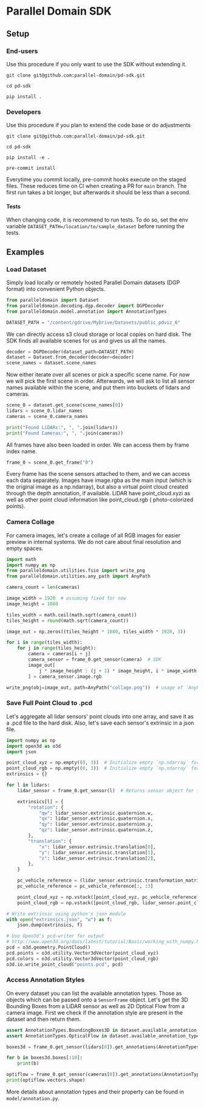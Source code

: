 # Parallel Domain SDK

## Setup

### End-users

Use this procedure if you only want to use the SDK without extending it.

`git clone git@github.com:parallel-domain/pd-sdk.git`

`cd pd-sdk`

`pip install .`

### Developers

Use this procedure if you plan to extend the code base or do adjustments

`git clone git@github.com:parallel-domain/pd-sdk.git`

`cd pd-sdk`

`pip install -e .`

`pre-commit install`

Everytime you commit locally, pre-commit hooks execute on the staged files. These reduces time on CI when creating a PR
for `main` branch. The first run takes a bit longer, but afterwards it should be less than a second.

#### Tests

When changing code, it is recommend to run tests. To do so, set the env
variable `DATASET_PATH=/location/to/sample_dataset` before running the tests.

## Examples

### Load Dataset

Simply load locally or remotely hosted Parallel Domain datasets (DGP format) into convenient Python objects.

```python
from paralleldomain import Dataset
from paralleldomain.decoding.dgp.decoder import DGPDecoder
from paralleldomain.model.annotation import AnnotationTypes

DATASET_PATH = "/content/gdrive/MyDrive/Datasets/public_pdviz_6"
```

We can directly access s3 cloud storage or local copies on hard disk. The SDK finds all available scenes for us and
gives us all the names.

```python
decoder = DGPDecoder(dataset_path=DATASET_PATH)
dataset = Dataset.from_decoder(decoder=decoder)
scene_names = dataset.scene_names
```

Now either iterate over all scenes or pick a specific scene name. For now we will pick the first scene in order.
Afterwards, we will ask to list all sensor names available within the scene, and put them into buckets of lidars and
cameras.

```python
scene_0 = dataset.get_scene(scene_names[0])
lidars = scene_0.lidar_names
cameras = scene_0.camera_names

print("Found LiDARs:", ", ".join(lidars))
print("Found Cameras:", ", ".join(cameras))
```

All frames have also been loaded in order. We can access them by frame index name.

```python
frame_0 = scene_0.get_frame("0")
```

Every frame has the scene sensors attached to them, and we can access each data separately. Images have image.rgba as
the main input (which is the original image as a np.ndarray), but also a virtual point cloud created through the depth
annotation, if available. LiDAR have point_cloud.xyzi as well as other point cloud information like point_cloud.rgb (
photo-colorized points).

### Camera Collage

For camera images, let's create a collage of all RGB images for easier preview in internal systems. We do not care about
final resolution and empty spaces.

```python
import math
import numpy as np
from paralleldomain.utilities.fsio import write_png
from paralleldomain.utilities.any_path import AnyPath

camera_count = len(cameras)

image_width = 1920  # assuming fixed for now
image_height = 1080

tiles_width = math.ceil(math.sqrt(camera_count))
tiles_height = round(math.sqrt(camera_count))

image_out = np.zeros((tiles_height * 1080, tiles_width * 1920, 3))

for i in range(tiles_width):
    for j in range(tiles_height):
        camera = cameras[i + j]
        camera_sensor = frame_0.get_sensor(camera)  # SDK
        image_out[
            j * image_height : (j + 1) * image_height, i * image_width : (i + 1) * image_width, :
        ] = camera_sensor.image.rgb

write_png(obj=image_out, path=AnyPath("collage.png"))  # usage of `AnyPath` allows to also pass cloud paths like s3
```

### Save Full Point Cloud to .pcd

Let's aggregate all lidar sensors' point clouds into one array, and save it as a .pcd file to the hard disk. Also, let's
save each sensor's extrinsic in a json file.

```python
import numpy as np
import open3d as o3d
import json

point_cloud_xyz = np.empty((0, 3))  # Initialize empty `np.ndarray` for storing xyz
point_cloud_rgb = np.empty((0, 3))  # Initialize empty `np.ndarray` for storing rgb
extrinsics = {}

for l in lidars:
    lidar_sensor = frame_0.get_sensor(l)  # Returns sensor object for frame

    extrinsics[l] = {
        "rotation": {
            "qw": lidar_sensor.extrinsic.quaternion.w,
            "qx": lidar_sensor.extrinsic.quaternion.x,
            "qy": lidar_sensor.extrinsic.quaternion.y,
            "qz": lidar_sensor.extrinsic.quaternion.z,
        },
        "translation": {
            "x": lidar_sensor.extrinsic.translation[0],
            "y": lidar_sensor.extrinsic.translation[1],
            "z": lidar_sensor.extrinsic.translation[2],
        },
    }

    pc_vehicle_reference = (lidar_sensor.extrinsic.transformation_matrix @ lidar_sensor.point_cloud.xyz_one.T).T
    pc_vehicle_reference = pc_vehicle_reference[:, :3]

    point_cloud_xyz = np.vstack([point_cloud_xyz, pc_vehicle_reference])  # append to xyz point array
    point_cloud_rgb = np.vstack([point_cloud_rgb, lidar_sensor.point_cloud.rgb])  # append to rgb point array

# Write extrinsic using python's json module
with open("extrinsics.json", "w") as f:
    json.dump(extrinsics, f)

# Use Open3d's pcd-writer for output
# http://www.open3d.org/docs/latest/tutorial/Basic/working_with_numpy.html#From-NumPy-to-open3d.PointCloud
pcd = o3d.geometry.PointCloud()
pcd.points = o3d.utility.Vector3dVector(point_cloud_xyz)
pcd.colors = o3d.utility.Vector3dVector(point_cloud_rgb)
o3d.io.write_point_cloud("points.pcd", pcd)
```

### Access Annotation Styles

On every dataset you can list the available annotation types. Those as objects which can be passed onto a `SensorFrame`
object. Let's get the 3D Bounding Boxes from a LiDAR sensor as well as 2D Optical Flow from a camera image. First we
check if the annotation style are present in the dataset and then return them.

```python
assert AnnotationTypes.BoundingBoxes3D in dataset.available_annotation_types
assert AnnotationTypes.OpticalFlow in dataset.available_annotation_types

boxes3d = frame_0.get_sensor(lidars[0]).get_annotations(AnnotationTypes.BoundingBoxes3D)

for b in boxes3d.boxes[:10]:
    print(b)

optiflow = frame_0.get_sensor(cameras[0]).get_annotations(AnnotationTypes.OpticalFlow)
print(optiflow.vectors.shape)
```

More details about annotation types and their property can be found in `model/annotation.py`.

